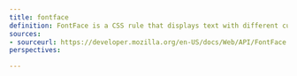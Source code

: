 ```yaml
---
title: fontface
definition: FontFace is a CSS rule that displays text with different custom fonts. Fontfaces allow fonts to be stored either locally or remotely. When it happens to be loaded can be controlled to.
sources: 
- sourceurl: https://developer.mozilla.org/en-US/docs/Web/API/FontFace
perspectives: 

---
```

